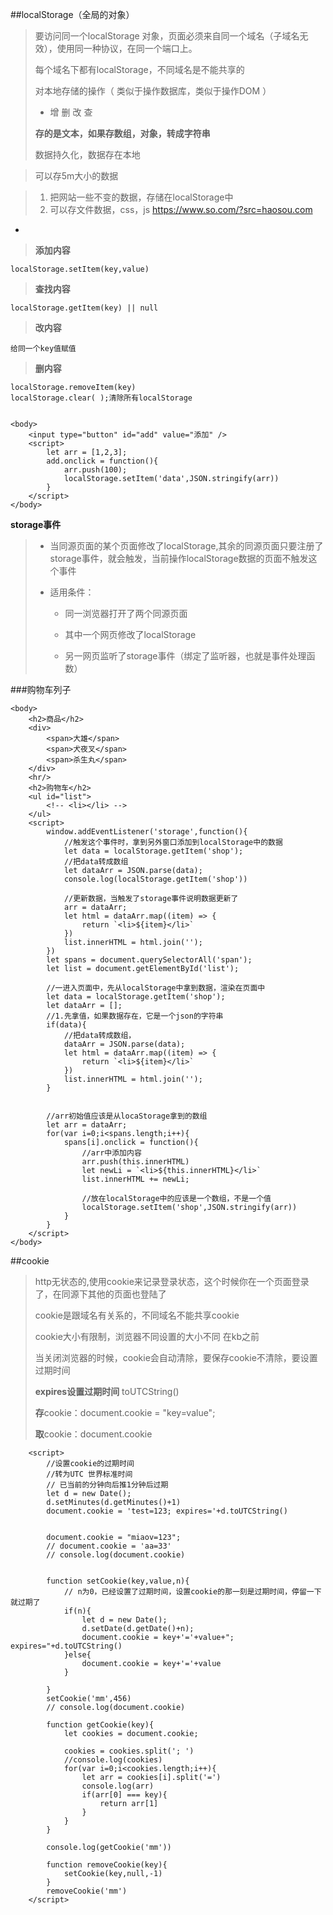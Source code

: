 ##localStorage（全局的对象）
>要访问同一个localStorage 对象，页面必须来自同一个域名（子域名无效），使用同一种协议，在同一个端口上。
>
>每个域名下都有localStorage，不同域名是不能共享的
>
>对本地存储的操作（ 类似于操作数据库，类似于操作DOM ）
>
>*	增 删 改 查
>
>**存的是文本，如果存数组，对象，转成字符串**
>
>数据持久化，数据存在本地

>可以存5m大小的数据

>1. 把网站一些不变的数据，存储在localStorage中
>2. 可以存文件数据，css，js  https://www.so.com/?src=haosou.com


-

>**添加内容**
>
	localStorage.setItem(key,value)
>**查找内容**
>
	localStorage.getItem(key) || null
>**改内容**
>
	给同一个key值赋值
>**删内容**
>
	localStorage.removeItem(key)
	localStorage.clear( );清除所有localStorage


	<body>
        <input type="button" id="add" value="添加" />
        <script>
            let arr = [1,2,3];
            add.onclick = function(){
                arr.push(100);
                localStorage.setItem('data',JSON.stringify(arr))
            }
        </script>
    </body>

**storage事件**

> * 当同源页面的某个页面修改了localStorage,其余的同源页面只要注册了storage事件，就会触发，当前操作localStorage数据的页面不触发这个事件
> 
> * 适用条件：
> 
>   * 同一浏览器打开了两个同源页面
> 
>   * 其中一个网页修改了localStorage
>   * 另一网页监听了storage事件（绑定了监听器，也就是事件处理函数）




###购物车列子

	<body>
        <h2>商品</h2>
        <div>
            <span>大雄</span>
            <span>犬夜叉</span>
            <span>杀生丸</span>
        </div>
        <hr/>
        <h2>购物车</h2>
        <ul id="list">
            <!-- <li></li> -->
        </ul>
        <script>   
            window.addEventListener('storage',function(){
                //触发这个事件时，拿到另外窗口添加到localStorage中的数据
                let data = localStorage.getItem('shop');
                //把data转成数组
                let dataArr = JSON.parse(data);
                console.log(localStorage.getItem('shop'))

                //更新数据，当触发了storage事件说明数据更新了
                arr = dataArr;
                let html = dataArr.map((item) => {
                    return `<li>${item}</li>` 
                })
                list.innerHTML = html.join('');
            })
            let spans = document.querySelectorAll('span');
            let list = document.getElementById('list');
            
            //一进入页面中，先从localStorage中拿到数据，渲染在页面中
            let data = localStorage.getItem('shop');
            let dataArr = [];
            //1.先拿值，如果数据存在，它是一个json的字符串
            if(data){
                //把data转成数组，
                dataArr = JSON.parse(data);
                let html = dataArr.map((item) => {
                    return `<li>${item}</li>`
                })
                list.innerHTML = html.join('');
            }
            

            //arr初始值应该是从locaStorage拿到的数组
            let arr = dataArr;
            for(var i=0;i<spans.length;i++){
                spans[i].onclick = function(){
                    //arr中添加内容
                    arr.push(this.innerHTML)
                    let newLi = `<li>${this.innerHTML}</li>`
                    list.innerHTML += newLi;

                    //放在localStorage中的应该是一个数组，不是一个值
                    localStorage.setItem('shop',JSON.stringify(arr))
                }
            }
        </script>
    </body>


##cookie
>http无状态的,使用cookie来记录登录状态，这个时候你在一个页面登录了，在同源下其他的页面也登陆了
>
> cookie是跟域名有关系的，不同域名不能共享cookie
>
>cookie大小有限制，浏览器不同设置的大小不同 在kb之前
>
>当关闭浏览器的时候，cookie会自动清除，要保存cookie不清除，要设置过期时间
>
>**expires设置过期时间**   toUTCString()
>
>**存**cookie：document.cookie = "key=value";
>
>**取**cookie：document.cookie

		<script>
			//设置cookie的过期时间
			//转为UTC 世界标准时间
			// 已当前的分钟向后推1分钟后过期
			let d = new Date();
			d.setMinutes(d.getMinutes()+1)
			document.cookie = 'test=123; expires='+d.toUTCString()


            document.cookie = "miaov=123";
            // document.cookie = 'aa=33'
            // console.log(document.cookie)


            function setCookie(key,value,n){
                // n为0，已经设置了过期时间，设置cookie的那一刻是过期时间，停留一下就过期了
                if(n){
                    let d = new Date();
                    d.setDate(d.getDate()+n);
                    document.cookie = key+'='+value+"; expires="+d.toUTCString()
                }else{
                    document.cookie = key+'='+value
                }
                
            }
            setCookie('mm',456)
            // console.log(document.cookie)

            function getCookie(key){
                let cookies = document.cookie;
                
                cookies = cookies.split('; ')
                //console.log(cookies)
                for(var i=0;i<cookies.length;i++){
                    let arr = cookies[i].split('=')
                    console.log(arr)
                    if(arr[0] === key){
                        return arr[1]
                    }
                }
            }
            
            console.log(getCookie('mm'))

            function removeCookie(key){
                setCookie(key,null,-1)
            }
            removeCookie('mm')
        </script>